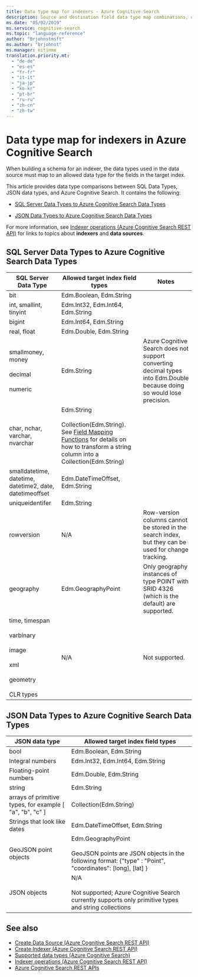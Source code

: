 ```yaml
---
title: Data type map for indexers - Azure Cognitive Search
description: Source and destination field data type map combinations, used when crawling external data sources for data ingestion in an Azure Cognitive Search index.
ms.date: "05/02/2019"
ms.service: cognitive-search
ms.topic: "language-reference"
author: "Brjohnstmsft"
ms.author: "brjohnst"
ms.manager: nitinme
translation.priority.mt:
  - "de-de"
  - "es-es"
  - "fr-fr"
  - "it-it"
  - "ja-jp"
  - "ko-kr"
  - "pt-br"
  - "ru-ru"
  - "zh-cn"
  - "zh-tw"
---
```

# Data type map for indexers in Azure Cognitive Search

When building a schema for an indexer, the data types used in the data source must map to an allowed data type for the fields in the target index.  

This article provides data type comparisons between SQL Data Types, JSON data types, and Azure Cognitive Search. It contains the following:  

- [SQL Server Data Types to Azure Cognitive Search Data Types](#bkmk_sql_search)  

- [JSON Data Types to Azure Cognitive Search Data Types](#bkmk_json_search)  

For more information, see [Indexer operations &#40;Azure Cognitive Search REST API&#41;](indexer-operations.md) for links to topics about **indexers** and **data sources**.  

##  <a name="bkmk_sql_search"></a> SQL Server Data Types to Azure Cognitive Search Data Types  

|SQL Server Data Type|Allowed target index field types|Notes|  
|--------------------------|--------------------------------------|-----------|  
|bit|Edm.Boolean, Edm.String||  
|int, smallint, tinyint|Edm.Int32, Edm.Int64, Edm.String||  
|bigint|Edm.Int64, Edm.String||  
|real, float|Edm.Double, Edm.String||  
|smallmoney, money<br /><br /> decimal<br /><br /> numeric|Edm.String|Azure Cognitive Search does not support converting decimal types into Edm.Double because doing so would lose precision.|  
|char, nchar, varchar, nvarchar|Edm.String <br /><br/>Collection(Edm.String). See [Field Mapping Functions](create-indexer.md#FieldMappingFunctions) for details on how to transform a string column into a Collection(Edm.String)|  
|smalldatetime, datetime, datetime2, date, datetimeoffset|Edm.DateTimeOffset, Edm.String||  
|uniqueidentifer|Edm.String||  
|rowversion|N/A|Row-version columns cannot be stored in the search index, but they can be used for change tracking.|  
|geography|Edm.GeographyPoint|Only geography instances of type POINT with SRID 4326 (which is the default) are supported.|  
|time, timespan<br /><br /> varbinary<br /><br /> image<br /><br /> xml<br /><br /> geometry<br /><br /> CLR types|N/A|Not supported.|  

##  <a name="bkmk_json_search"></a> JSON Data Types to Azure Cognitive Search Data Types  

|JSON data type|Allowed target index field types|  
|--------------------|--------------------------------------|  
|bool|Edm.Boolean, Edm.String|  
|Integral numbers|Edm.Int32, Edm.Int64, Edm.String|  
|Floating-point numbers|Edm.Double, Edm.String|  
|string|Edm.String|  
|arrays of primitive types, for example [ "a", "b", "c" ]|Collection(Edm.String)|  
|Strings that look like dates|Edm.DateTimeOffset, Edm.String|  
|GeoJSON point objects|Edm.GeographyPoint<br /><br /> GeoJSON points are JSON objects in the following format: {"type" : "Point", "coordinates": [long], [lat] }|  
|JSON objects|N/A<br /><br /> Not supported; Azure Cognitive Search currently supports only primitive types and string collections|  

## See also  

+ [Create Data Source &#40;Azure Cognitive Search REST API&#41;](create-data-source.md)   
+ [Create Indexer &#40;Azure Cognitive Search REST API&#41;](create-indexer.md)   
+ [Supported data types &#40;Azure Cognitive Search&#41;](supported-data-types.md)   
+ [Indexer operations &#40;Azure Cognitive Search REST API&#41;](indexer-operations.md)   
+ [Azure Cognitive Search REST APIs](index.md)  
